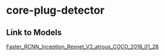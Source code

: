 # core-plug-detector
## Link to Models
[Faster_RCNN_Inception_Resnet_V2_atrous_COCO_2018_01_28](https://console.cloud.google.com/storage/browser/full-model)
